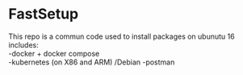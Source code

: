 # FastSetup
This repo is a commun code used to install packages on ubunutu 16 <br> 
includes: <br>
-docker + docker compose <br>
-kubernetes (on X86 and ARM) /Debian
-postman

